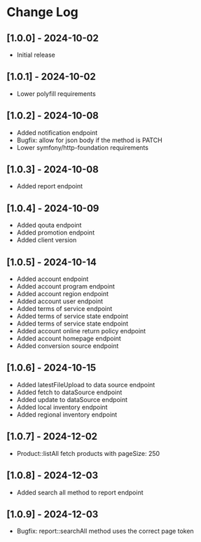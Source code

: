 # Change Log

## [1.0.0] - 2024-10-02

- Initial release

## [1.0.1] - 2024-10-02

- Lower polyfill requirements

## [1.0.2] - 2024-10-08

- Added notification endpoint
- Bugfix: allow for json body if the method is PATCH
- Lower symfony/http-foundation requirements

## [1.0.3] - 2024-10-08

- Added report endpoint

## [1.0.4] - 2024-10-09

- Added qouta endpoint
- Added promotion endpoint
- Added client version

## [1.0.5] - 2024-10-14

- Added account endpoint
- Added account program endpoint
- Added account region endpoint
- Added account user endpoint
- Added terms of service endpoint
- Added terms of service state endpoint
- Added terms of service state endpoint
- Added account online return policy endpoint
- Added account homepage endpoint
- Added conversion source endpoint

## [1.0.6] - 2024-10-15

- Added latestFileUpload to data source endpoint
- Added fetch to dataSource endpoint
- Added update to dataSource endpoint
- Added local inventory endpoint
- Added regional inventory endpoint

## [1.0.7] - 2024-12-02

- Product::listAll fetch products with pageSize: 250

## [1.0.8] - 2024-12-03

- Added search all method to report endpoint

## [1.0.9] - 2024-12-03

- Bugfix: report::searchAll method uses the correct page token
